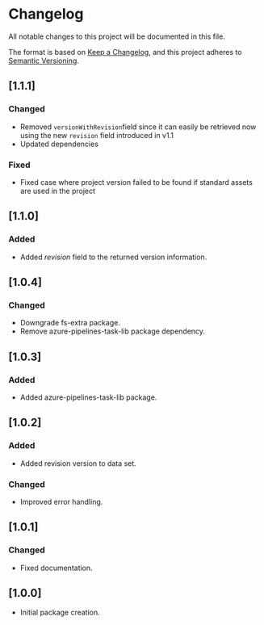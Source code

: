 # Changelog

All notable changes to this project will be documented in this file.

The format is based on [Keep a Changelog](https://keepachangelog.com/en/1.0.0/),
and this project adheres to [Semantic Versioning](https://semver.org/spec/v2.0.0.html).

## [1.1.1]

### Changed

- Removed `versionWithRevision`field since it can easily be retrieved now using the new `revision` field introduced in v1.1
- Updated dependencies

### Fixed

- Fixed case where project version failed to be found if standard assets are used in the project

## [1.1.0]

### Added

- Added *revision* field to the returned version information.

## [1.0.4]

### Changed

- Downgrade fs-extra package.
- Remove azure-pipelines-task-lib package dependency.

## [1.0.3]

### Added

- Added azure-pipelines-task-lib package.

## [1.0.2]

### Added

- Added revision version to data set.

### Changed

- Improved error handling.

## [1.0.1]

### Changed

- Fixed documentation.

## [1.0.0]

- Initial package creation.